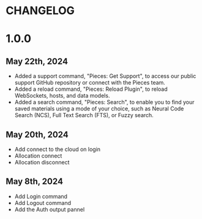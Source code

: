 # CHANGELOG
# 1.0.0
## May 22th, 2024

- Added a support command, "Pieces: Get Support", to access our public support GitHub repository or connect with the Pieces team.
- Added a reload command, "Pieces: Reload Plugin", to reload WebSockets, hosts, and data models.
- Added a search command, "Pieces: Search", to enable you to find your saved materials using a mode of your choice, such as Neural Code Search (NCS), Full Text Search (FTS), or Fuzzy search.

## May 20th, 2024

- Add connect to the cloud on login
- Allocation connect
- Allocation disconnect

## May 8th, 2024

- Add Login command
- Add Logout command
- Add the Auth output pannel